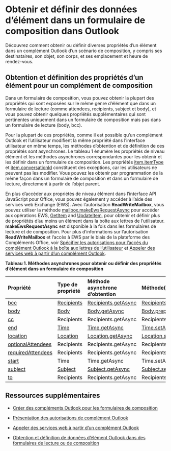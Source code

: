 
# <a name="get-and-set-item-data-in-a-compose-form-in-outlook"></a>Obtenir et définir des données d’élément dans un formulaire de composition dans Outlook
Découvrez comment obtenir ou définir diverses propriétés d’un élément dans un complément Outlook d’un scénario de composition, y compris ses destinataires, son objet, son corps, et ses emplacement et heure de rendez-vous.




## <a name="getting-and-setting-item-properties-for-a-compose-add-in"></a>Obtention et définition des propriétés d’un élément pour un complément de composition


Dans un formulaire de composition, vous pouvez obtenir la plupart des propriétés qui sont exposées sur le même genre d’élément que dans un formulaire de lecture (comme attendees, recipients, subject et body), et vous pouvez obtenir quelques propriétés supplémentaires qui sont pertinentes uniquement dans un formulaire de composition mais pas dans un formulaire de lecture (body, bcc). 

Pour la plupart de ces propriétés, comme il est possible qu’un complément Outlook et l’utilisateur modifient la même propriété dans l’interface utilisateur en même temps, les méthodes d’obtention et de définition de ces propriétés sont asynchrones. Le tableau 1 énumère les propriétés de niveau élément et les méthodes asynchrones correspondantes pour les obtenir et les définir dans un formulaire de composition. Les propriétés  [item.itemType](../../reference/outlook/Office.context.mailbox.item.md) et [item.conversationId](../../reference/outlook/Office.context.mailbox.item.md) constituent des exceptions, car les utilisateurs ne peuvent pas les modifier. Vous pouvez les obtenir par programmation de la même façon dans un formulaire de composition et dans un formulaire de lecture, directement à partir de l’objet parent.

En plus d’accéder aux propriétés de niveau élément dans l’interface API JavaScript pour Office, vous pouvez également y accéder à l’aide des services web Exchange (EWS). Avec l’autorisation  **ReadWriteMailbox**, vous pouvez utiliser la méthode [mailbox.makeEwsRequestAsync](../../reference/outlook/Office.context.mailbox.md) pour accéder aux opérations EWS, [GetItem](http://msdn.microsoft.com/en-us/library/e3590b8b-c2a7-4dad-a014-6360197b68e4%28Office.15%29.aspx) and [UpdateItem](http://msdn.microsoft.com/en-us/library/5d027523-e0bc-4da2-b60b-0cb9fc1fdfe4%28Office.15%29.aspx), pour obtenir et définir plus de propriétés d’au moins un élément dans la boîte aux lettres de l’utilisateur.  **makeEwsRequestAsync** est disponible à la fois dans les formulaires de lecture et de composition. Pour plus d’informations sur l’autorisation **ReadWriteMailbox** et l’accès à EWS par le biais de la plateforme des Compléments Office, voir [Spécifier les autorisations pour l’accès du complément Outlook à la boîte aux lettres de l’utilisateur](../outlook/understanding-outlook-add-in-permissions.md) et [Appeler des services web à partir d’un complément Outlook](../outlook/web-services.md).


**Tableau 1. Méthodes asynchrones pour obtenir ou définir des propriétés d’élément dans un formulaire de composition**


|**Propriété**|**Type de propriété**|**Méthode asynchrone d’obtention**|**Méthode(s) asynchrone(s) de définition**|
|:-----|:-----|:-----|:-----|
|[bcc](../../reference/outlook/Office.context.mailbox.item.md)|[Recipients](../../reference/outlook/Recipients.md)|[Recipients.getAsync](../../reference/outlook/Recipients.md)|[Recipients.addAsync](../../reference/outlook/Recipients.md)[Recipients.setAsync](../../reference/outlook/Recipients.md)|
|[body](../../reference/outlook/Office.context.mailbox.item.md)|[Body](../../reference/outlook/Body.md)|[Body.getAsync](../../reference/outlook/Body.md)|[Body.prependAsync](../../reference/outlook/Body.md)[Body.setAsync](../../reference/outlook/Body.md)[Body.setSelectedDataAsync](../../reference/outlook/Body.md)|
|[cc](../../reference/outlook/Office.context.mailbox.item.md)|Recipients|Recipients.getAsync|Recipients.addAsync Recipients.setAsync|
|[end](../../reference/outlook/Office.context.mailbox.item.md)|[Time](../../reference/outlook/Time.md)|[Time.getAsync](../../reference/outlook/Time.md)|[Time.setAsync](../../reference/outlook/Time.md)|
|[location](../../reference/outlook/Office.context.mailbox.item.md)|[Location](../../reference/outlook/Location.md)|[Location.getAsync](../../reference/outlook/Location.md)|[Location.setAsync](../../reference/outlook/Location.md)|
|[optionalAttendees](../../reference/outlook/Office.context.mailbox.item.md)|Recipients|Recipients.getAsync|Recipients.addAsync Recipients.setAsync|
|[requiredAttendees](../../reference/outlook/Office.context.mailbox.item.md)|Recipients|Recipients.getAsync|Recipients.addAsync Recipients.setAsync|
|[start](../../reference/outlook/Office.context.mailbox.item.md)|Time|Time.getAsync|Time.setAsync|
|[subject](../../reference/outlook/Office.context.mailbox.item.md)|[Subject](../../reference/outlook/Subject.md)|[Subject.getAsync](../../reference/outlook/Subject.md)|[Subject.setAsync](../../reference/outlook/Subject.md)|
|[to](../../reference/outlook/Office.context.mailbox.item.md)|Recipients|Recipients.getAsync|Recipients.addAsync Recipients.setAsync|



## <a name="additional-resources"></a>Ressources supplémentaires



- [Créer des compléments Outlook pour les formulaires de composition](../outlook/compose-scenario.md)
    
- [Présentation des autorisations de complément Outlook](../outlook/understanding-outlook-add-in-permissions.md)
    
- [Appeler des services web à partir d’un complément Outlook](../outlook/web-services.md)
    
- [Obtention et définition de données d’élément Outlook dans des formulaires de lecture ou de composition](../outlook/item-data.md)
    


